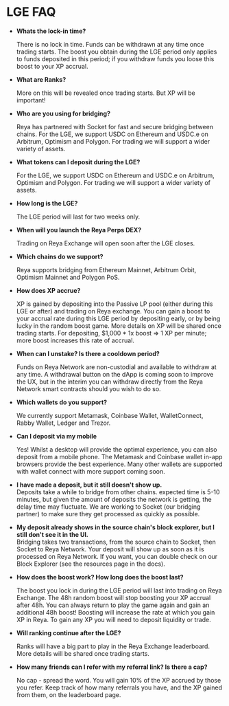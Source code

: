 # LGE FAQ

*   **Whats the lock-in time?**

    There is no lock in time. Funds can be withdrawn at any time once trading starts. The boost you obtain during the LGE period only applies to funds deposited in this period; if you withdraw funds you loose this boost to your XP accrual.
*   **What are Ranks?**

    More on this will be revealed once trading starts. But XP will be important!
*   **Who are you using for bridging?**

    Reya has partnered with Socket for fast and secure bridging between chains. For the LGE, we support USDC on Ethereum and USDC.e on Arbitrum, Optimism and Polygon. For trading we will support a wider variety of assets.
*   **What tokens can I deposit during the LGE?**

    For the LGE, we support USDC on Ethereum and USDC.e on Arbitrum, Optimism and Polygon. For trading we will support a wider variety of assets.
*   **How long is the LGE?**

    The LGE period will last for two weeks only.
*   **When will you launch the Reya Perps DEX?**

    Trading on Reya Exchange will open soon after the LGE closes.
*   **Which chains do we support?**

    Reya supports bridging from Ethereum Mainnet, Arbitrum Orbit, Optimism Mainnet and Polygon PoS.
*   **How does XP accrue?**

    XP is gained by depositing into the Passive LP pool (either during this LGE or after) and trading on Reya exchange. You can gain a boost to your accrual rate during this LGE period by depositing early, or by being lucky in the random boost game. More details on XP will be shared once trading starts. For depositing, $1,000 \* 1x boost ⇒ 1 XP per minute; more boost increases this rate of accrual.
*   **When can I unstake? Is there a cooldown period?**

    Funds on Reya Network are non-custodial and available to withdraw at any time. A withdrawal button on the dApp is coming soon to improve the UX, but in the interim you can withdraw directly from the Reya Network smart contracts should you wish to do so.
*   **Which wallets do you support?**

    We currently support Metamask, Coinbase Wallet, WalletConnect, Rabby Wallet, Ledger and Trezor.
*   **Can I deposit via my mobile**

    Yes! Whilst a desktop will provide the optimal experience, you can also deposit from a mobile phone. The Metamask and Coinbase wallet in-app browsers provide the best experience. Many other wallets are supported with wallet connect with more support coming soon.
* **I have made a deposit, but it still doesn't show up.**\
  Deposits take a while to bridge from other chains. expected time is 5-10 minutes, but given the amount of deposits the network is getting, the delay time may fluctuate. We are working to Socket (our bridging partner) to make sure they get processed as quickly as possible.
* **My deposit already shows in the source chain's block explorer, but I still don't see it in the UI.**\
  Bridging takes two transactions, from the source chain to Socket, then Socket to Reya Network. Your deposit will show up as soon as it is processed on Reya Network. If you want, you can double check on our Block Explorer (see the resources page in the docs).
*   **How does the boost work? How long does the boost last?**

    The boost you lock in during the LGE period will last into trading on Reya Exchange. The 48h random boost will stop boosting your XP accrual after 48h. You can always return to play the game again and gain an additional 48h boost! Boosting will increase the rate at which you gain XP in Reya. To gain any XP you will need to deposit liquidity or trade.
*   **Will ranking continue after the LGE?**

    Ranks will have a big part to play in the Reya Exchange leaderboard. More details will be shared once trading starts.
*   **How many friends can I refer with my referral link? Is there a cap?**

    No cap - spread the word. You will gain 10% of the XP accrued by those you refer. Keep track of how many referrals you have, and the XP gained from them, on the leaderboard page.
